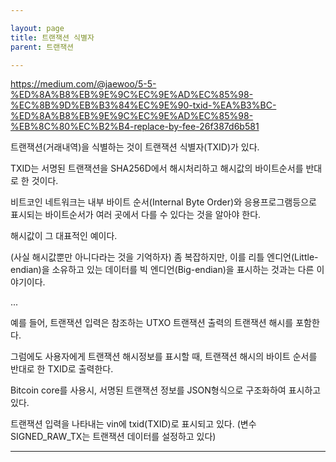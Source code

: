 ```yaml
---

layout: page
title: 트랜잭션 식별자
parent: 트랜잭션

---
```



<https://medium.com/@jaewoo/5-5-%ED%8A%B8%EB%9E%9C%EC%9E%AD%EC%85%98-%EC%8B%9D%EB%B3%84%EC%9E%90-txid-%EA%B3%BC-%ED%8A%B8%EB%9E%9C%EC%9E%AD%EC%85%98-%EB%8C%80%EC%B2%B4-replace-by-fee-26f387d6b581>

트랜잭션(거래내역)을 식별하는 것이 트랜잭션 식별자(TXID)가 있다.

TXID는 서명된 트랜잭션을 SHA256D에서 해시처리하고 해시값의 바이트순서를 반대로 한 것이다.

비트코인 네트워크는 내부 바이트 순서(Internal Byte Order)와 응용프로그램등으로 표시되는 바이트순서가 여러 곳에서 다를 수 있다는 것을 알아야 한다.

해시값이 그 대표적인 예이다.

(사실 해시값뿐만 아니다라는 것을 기억하자) 좀 복잡하지만, 이를 리틀 엔디언(Little-endian)을 소유하고 있는 데이터를 빅 엔디언(Big-endian)을 표시하는 것과는 다른 이야기이다.

...

예를 들어, 트랜잭션 입력은 참조하는 UTXO 트랜잭션 출력의 트랜잭션 해시를 포함한다.

그럼에도 사용자에게 트랜잭션 해시정보를 표시할 때, 트랜잭션 해시의 바이트 순서를 반대로 한 TXID로 출력한다.

Bitcoin core를 사용시, 서명된 트랜잭션 정보를 JSON형식으로 구조화하여 표시하고 있다.

트랜잭션 입력을 나타내는 vin에 txid(TXID)로 표시되고 있다. (변수 SIGNED_RAW_TX는 트랜잭션 데이터를 설정하고 있다)

---